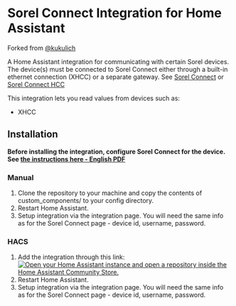# Sorel Connect Integration for Home Assistant

Forked from [@kukulich](https://github.com/kukulich/home-assistant-sorel-connect)

A Home Assistant integration for communicating with certain Sorel devices. The device(s) must be connected to Sorel Connect either through a built-in ethernet connection (XHCC) or a separate gateway. See [Sorel Connect](https://www.sorel.de/en/controller/sorel-connect/) or [Sorel Connect HCC](https://www.sorel.de/en/controller/sorel-connect/hcc-sorel-connect/)

This integration lets you read values from devices such as:
* XHCC

## Installation

**Before installing the integration, configure Sorel Connect for the device. See [the instructions here - English PDF](https://www.sorel.de/shared-files/69501/?sorel_connect_en.pdf)**

### Manual

1. Clone the repository to your machine and copy the contents of custom_components/ to your config directory.
1. Restart Home Assistant.
1. Setup integration via the integration page. You will need the same info as for the Sorel Connect page - device id, username, password.

### HACS

1. Add the integration through this link: [![Open your Home Assistant instance and open a repository inside the Home Assistant Community Store.](https://my.home-assistant.io/badges/hacs_repository.svg)](https://my.home-assistant.io/redirect/hacs_repository/?owner=david-robson&repository=home-assistant-sorel-connect)
1. Restart Home Assistant.
1. Setup integration via the integration page. You will need the same info as for the Sorel Connect page - device id, username, password.




